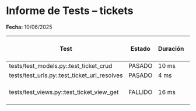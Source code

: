 # Informe de Tests – tickets

**Fecha:** 10/06/2025

| Test | Estado | Duración | Mensaje de error (si aplica) |
|-------------------------------------|---------|----------|-------------------------------------|
| tests/test_models.py::test_ticket_crud | PASADO | 10 ms |  |
| tests/test_urls.py::test_ticket_url_resolves | PASADO | 4 ms |  |
| tests/test_views.py::test_ticket_view_get | FALLIDO | 16 ms | AssertionError: Expected status 200 |
